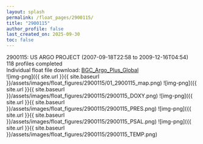```yaml
---
layout: splash
permalink: /float_pages/2900115/
title: "2900115"
author_profile: false
last_created_on: 2025-09-30
toc: false
---
```

 
2900115: US ARGO PROJECT (2007-09-18T22:58 to 2009-12-16T04:54)\
118 profiles completed\
Individual float file download: [BGC_Argo_Plus_Global](https://ftp.soest.hawaii.edu/bgc_argo_plus/Individual_Floats/outliers_removed/2900115_Sprof_processed.nc)\
![img-png]({{ site.url }}{{ site.baseurl }}/assets/images/float_figures/2900115/01_2900115_map.png)
![img-png]({{ site.url }}{{ site.baseurl }}/assets/images/float_figures/2900115/2900115_DOXY.png)
![img-png]({{ site.url }}{{ site.baseurl }}/assets/images/float_figures/2900115/2900115_PRES.png)
![img-png]({{ site.url }}{{ site.baseurl }}/assets/images/float_figures/2900115/2900115_PSAL.png)
![img-png]({{ site.url }}{{ site.baseurl }}/assets/images/float_figures/2900115/2900115_TEMP.png)

